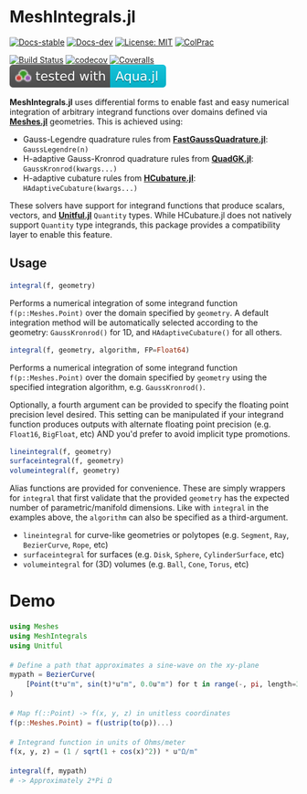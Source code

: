 # MeshIntegrals.jl

[![Docs-stable](https://img.shields.io/badge/docs-stable-blue.svg)](https://mikeingold.github.io/MeshIntegrals.jl/stable/)
[![Docs-dev](https://img.shields.io/badge/docs-dev-blue.svg)](https://mikeingold.github.io/MeshIntegrals.jl/dev/)
[![License: MIT](https://img.shields.io/badge/License-MIT-success.svg)](https://opensource.org/licenses/MIT)
[![ColPrac](https://img.shields.io/badge/ColPrac-Contributor's%20Guide-blueviolet?style=flat-square)](https://github.com/SciML/ColPrac)

[![Build Status](https://github.com/mikeingold/MeshIntegrals.jl/actions/workflows/CI.yml/badge.svg?branch=main)](https://github.com/mikeingold/MeshIntegrals.jl/actions/workflows/CI.yml?query=branch%3Amain)
[![codecov](https://codecov.io/gh/mikeingold/MeshIntegrals.jl/graph/badge.svg)](https://codecov.io/gh/mikeingold/MeshIntegrals.jl)
[![Coveralls](https://coveralls.io/repos/github/mikeingold/MeshIntegrals.jl/badge.svg?branch=main)](https://coveralls.io/github/mikeingold/MeshIntegrals.jl?branch=main)
[![Aqua QA](https://raw.githubusercontent.com/JuliaTesting/Aqua.jl/master/badge.svg)](https://github.com/JuliaTesting/Aqua.jl)


**MeshIntegrals.jl** uses differential forms to enable fast and easy numerical integration of arbitrary integrand functions over domains defined via [**Meshes.jl**](https://github.com/JuliaGeometry/Meshes.jl) geometries. This is achieved using:
- Gauss-Legendre quadrature rules from [**FastGaussQuadrature.jl**](https://github.com/JuliaApproximation/FastGaussQuadrature.jl): `GaussLegendre(n)`
- H-adaptive Gauss-Kronrod quadrature rules from [**QuadGK.jl**](https://github.com/JuliaMath/QuadGK.jl): `GaussKronrod(kwargs...)`
- H-adaptive cubature rules from [**HCubature.jl**](https://github.com/JuliaMath/HCubature.jl): `HAdaptiveCubature(kwargs...)`

These solvers have support for integrand functions that produce scalars, vectors, and [**Unitful.jl**](https://github.com/PainterQubits/Unitful.jl) `Quantity` types. While HCubature.jl does not natively support `Quantity` type integrands, this package provides a compatibility layer to enable this feature.

## Usage

```julia
integral(f, geometry)
```
Performs a numerical integration of some integrand function `f(p::Meshes.Point)` over the domain specified by `geometry`. A default integration method will be automatically selected according to the geometry: `GaussKronrod()` for 1D, and `HAdaptiveCubature()` for all others.

```julia
integral(f, geometry, algorithm, FP=Float64)
```
Performs a numerical integration of some integrand function `f(p::Meshes.Point)` over the domain specified by `geometry` using the specified integration algorithm, e.g. `GaussKronrod()`.

Optionally, a fourth argument can be provided to specify the floating point precision level desired. This setting can be manipulated if your integrand function produces outputs with alternate floating point precision (e.g. `Float16`, `BigFloat`, etc) AND you'd prefer to avoid implicit type promotions.

```julia
lineintegral(f, geometry)
surfaceintegral(f, geometry)
volumeintegral(f, geometry)
```
Alias functions are provided for convenience. These are simply wrappers for `integral` that first validate that the provided `geometry` has the expected number of parametric/manifold dimensions. Like with `integral` in the examples above, the `algorithm` can also be specified as a third-argument.
- `lineintegral` for curve-like geometries or polytopes (e.g. `Segment`, `Ray`, `BezierCurve`, `Rope`, etc)
- `surfaceintegral` for surfaces (e.g. `Disk`, `Sphere`, `CylinderSurface`, etc)
- `volumeintegral` for (3D) volumes (e.g. `Ball`, `Cone`, `Torus`, etc)

# Demo

```julia
using Meshes
using MeshIntegrals
using Unitful

# Define a path that approximates a sine-wave on the xy-plane
mypath = BezierCurve(
    [Point(t*u"m", sin(t)*u"m", 0.0u"m") for t in range(-, pi, length=361)]
)

# Map f(::Point) -> f(x, y, z) in unitless coordinates
f(p::Meshes.Point) = f(ustrip(to(p))...)

# Integrand function in units of Ohms/meter
f(x, y, z) = (1 / sqrt(1 + cos(x)^2)) * u"Ω/m"

integral(f, mypath)
# -> Approximately 2*Pi Ω
```
